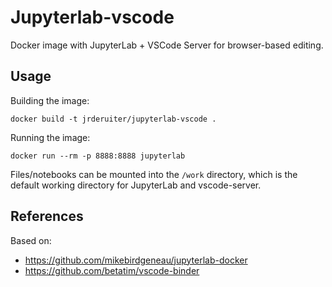 # Jupyterlab-vscode

Docker image with JupyterLab + VSCode Server for browser-based editing.

## Usage

Building the image:

```
docker build -t jrderuiter/jupyterlab-vscode .
```

Running the image:

```
docker run --rm -p 8888:8888 jupyterlab
```

Files/notebooks can be mounted into the `/work` directory, which is the
default working directory for JupyterLab and vscode-server.

## References

Based on:

- https://github.com/mikebirdgeneau/jupyterlab-docker
- https://github.com/betatim/vscode-binder

